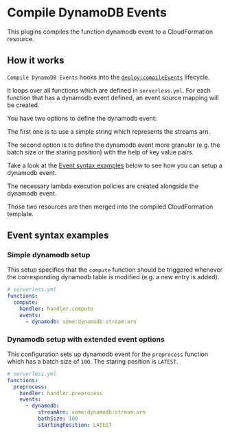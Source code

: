 # Compile DynamoDB Events

This plugins compiles the function dynamodb event to a CloudFormation resource.

## How it works

`Compile DynamoDB Events` hooks into the [`deploy:compileEvents`](/lib/plugins/deploy) lifecycle.

It loops over all functions which are defined in `serverless.yml`. For each function that has a dynamodb event defined,
an event source mapping will be created.

You have two options to define the dynamodb event:

The first one is to use a simple string which represents the streams arn.

The second option is to define the dynamodb event more granular (e.g. the batch size or the staring position) with the help of
key value pairs.

Take a look at the [Event syntax examples](#event-syntax-examples) below to see how you can setup a dynamodb event.

The necessary lambda execution policies are created alongside the dynamodb event.

Those two resources are then merged into the compiled CloudFormation template.

## Event syntax examples

### Simple dynamodb setup

This setup specifies that the `compute` function should be triggered whenever the corresponding dynamodb table is modified (e.g. a new entry is added).

```yml
# serverless.yml
functions:
  compute:
    handler: handler.compute
    events:
      - dynamodb: some:dynamodb:stream:arn
```

### Dynamodb setup with extended event options

This configuration sets up dynamodb event for the `preprocess` function which has a batch size of `100`. The staring position is
`LATEST`.

```yml
# serverless.yml
functions:
  preprocess:
    handler: handler.preprocess
    events:
      - dynamodb:
          streamArn: some:dynamodb:stream:arn
          bathSize: 100
          startingPosition: LATEST
```

